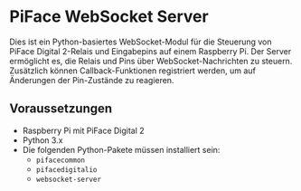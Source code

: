 # PiFace WebSocket Server

Dies ist ein Python-basiertes WebSocket-Modul für die Steuerung von PiFace Digital 2-Relais und Eingabepins auf einem Raspberry Pi. Der Server ermöglicht es, die Relais und Pins über WebSocket-Nachrichten zu steuern. Zusätzlich können Callback-Funktionen registriert werden, um auf Änderungen der Pin-Zustände zu reagieren.

## Voraussetzungen

- Raspberry Pi mit PiFace Digital 2
- Python 3.x
- Die folgenden Python-Pakete müssen installiert sein:
  - `pifacecommon`
  - `pifacedigitalio`
  - `websocket-server`
